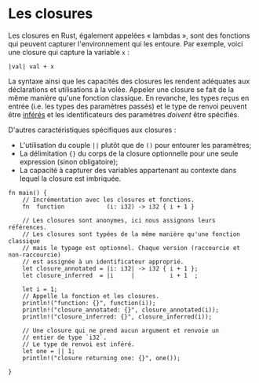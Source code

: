 # Les closures

Les closures en Rust, également appelées « lambdas », sont des fonctions qui peuvent capturer l'environnement qui les entoure. Par exemple, voici une closure qui capture la variable `x` :

```rust,ignore
|val| val + x
```


La syntaxe ainsi que les capacités des closures les rendent adéquates aux déclarations et utilisations à la volée. Appeler une closure se fait de la même manière qu'une fonction classique. En revanche, les types reçus en entrée (i.e. les types des paramètres passés) et le type de renvoi peuvent être [inférés][inference] et les identificateurs des paramètres *doivent* être spécifiés.

D'autres caractéristiques spécifiques aux closures :

* L'utilisation du couple `||` plutôt que de `()` pour entourer les paramètres;
* La délimitation `{}` du corps de la closure optionnelle pour une seule expression (sinon obligatoire);
* La capacité à capturer des variables appartenant au contexte dans lequel la closure est imbriquée.

```rust,editable
fn main() {
    // Incrémentation avec les closures et fonctions.
    fn  function            (i: i32) -> i32 { i + 1 }

    // Les closures sont anonymes, ici nous assignons leurs références.
    // Les closures sont typées de la même manière qu'une fonction classique
    // mais le typage est optionnel. Chaque version (raccourcie et non-raccourcie)
    // est assignée à un identificateur approprié.
    let closure_annotated = |i: i32| -> i32 { i + 1 };
    let closure_inferred  = |i     |          i + 1  ;

    let i = 1;
    // Appelle la fonction et les closures.
    println!("function: {}", function(i));
    println!("closure_annotated: {}", closure_annotated(i));
    println!("closure_inferred: {}", closure_inferred(i));

    // Une closure qui ne prend aucun argument et renvoie un 
    // entier de type `i32`.
    // Le type de renvoi est inféré.
    let one = || 1;
    println!("closure returning one: {}", one());

}

```

[inference]: https://fr.wikipedia.org/wiki/Inférence_de_types
